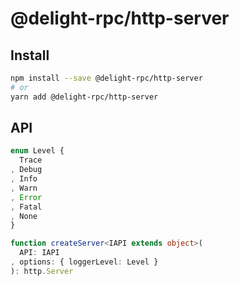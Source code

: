 # @delight-rpc/http-server

## Install

```sh
npm install --save @delight-rpc/http-server
# or
yarn add @delight-rpc/http-server
```

## API

```ts
enum Level {
  Trace
, Debug
, Info
, Warn
, Error
, Fatal
, None
}
```

```ts
function createServer<IAPI extends object>(
  API: IAPI
, options: { loggerLevel: Level }
): http.Server
```
